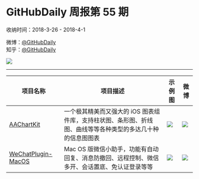 # GitHubDaily 周报第 55 期

收纳时间：2018-3-26 - 2018-4-1

微博：[@GitHubDaily](https://weibo.com/GitHubDaily)    
知乎：[@GitHubDaily](https://www.zhihu.com/people/githubdaily)

![](https://raw.githubusercontent.com/GitHubDaily/GitHubDaily/master/assets/weixin.png)

---

项目名称 | 项目描述 | 示例图 | 微博
--- | --- | --- | ---
[AAChartKit](https://github.com/AAChartModel/AAChartKit) | 一个极其精美而又强大的 iOS 图表组件库，支持柱状图、条形图、折线图、曲线等等各种类型的多达几十种的信息图图表 | ![](http://wx3.sinaimg.cn/large/006fiYtfly1fprsg8e447j31hq2kob29.jpg) | [![](https://raw.githubusercontent.com/GitHubDaily/GitHubDaily/master/assets/sina_logo.png)](https://weibo.com/5722964389/G9zAmz08G)
[WeChatPlugin-MacOS](https://github.com/TKkk-iOSer/WeChatPlugin-MacOS) |  Mac OS 版微信小助手，功能有自动回复、消息防撤回、远程控制、微信多开、会话置底、免认证登录等等 | ![](http://wx2.sinaimg.cn/large/006fiYtfly1fppd1e6w0hj30t409egwc.jpg) | [![](https://raw.githubusercontent.com/GitHubDaily/GitHubDaily/master/assets/sina_logo.png)](https://weibo.com/5722964389/G97iSeUNw)
